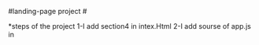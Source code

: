 
#landing-page project #

*steps of the project
1-I add section4 in intex.Html 
2-I add sourse of app.js in <script> in the bottom of body in intex.html to connet correctly with app.js file 
3-I change content of app.js to make the page dynamic
   #I created four of list <li> in <ul> and creat link<a> in each list<li>
   #I add name of section"textNote" of sections for each link<a>
   #I created DocumentFragment to reduce page load time
   #I created a click event to slide to the section that was clicked
   #I made the section displayed in the screen different to show that it is active

4- I changed some styles in styles.css to suit me.


Great thanks to udacity 

Signature :
Ahmed Mahmoud Abdelfattah